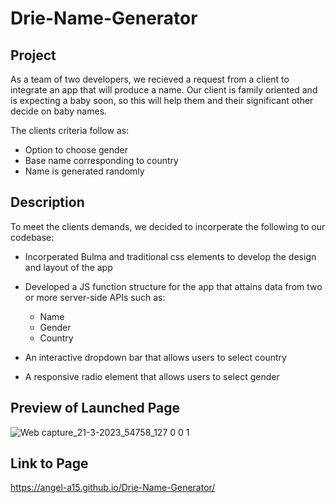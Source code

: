 # Drie-Name-Generator

## Project

As a team of two developers, we recieved a request from a client to integrate an app 
that will produce a name. Our client is family oriented and is expecting a baby
soon, so this will help them and their significant other decide on baby names.

The clients criteria follow as:

* Option to choose gender
* Base name corresponding to country
* Name is generated randomly

## Description

To meet the clients demands, we decided to incorperate the following to our codebase:

* Incorperated Bulma and traditional css elements to develop the design and layout of the app

* Developed a JS function structure for the app that attains data from two or more server-side APIs
such as: 
  * Name
  * Gender
  * Country
  
* An interactive dropdown bar that allows users to select country
* A responsive radio element that allows users to select gender

## Preview of Launched Page

![Web capture_21-3-2023_54758_127 0 0 1](https://user-images.githubusercontent.com/106582411/226584381-6d924ed0-05d7-41dc-9791-a0a1fdaf0f80.jpeg)


## Link to Page
https://angel-a15.github.io/Drie-Name-Generator/
